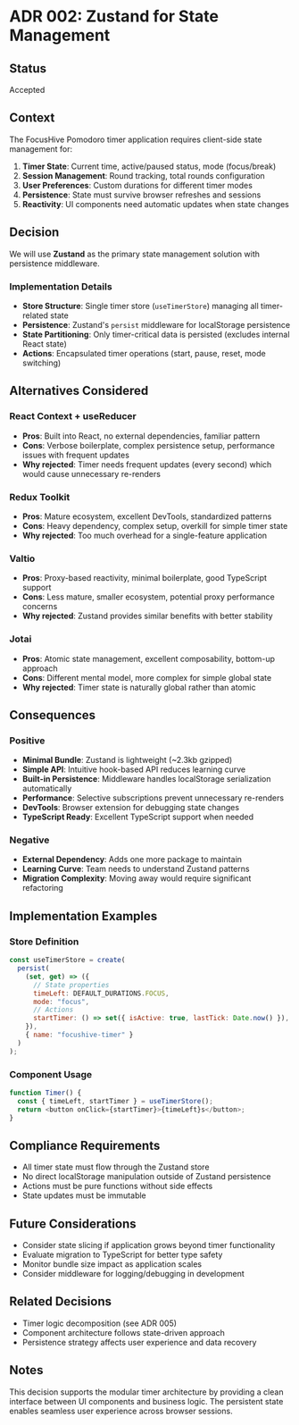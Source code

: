 # ADR 002: Zustand for State Management

## Status
Accepted

## Context
The FocusHive Pomodoro timer application requires client-side state management for:

1. **Timer State**: Current time, active/paused status, mode (focus/break)
2. **Session Management**: Round tracking, total rounds configuration
3. **User Preferences**: Custom durations for different timer modes
4. **Persistence**: State must survive browser refreshes and sessions
5. **Reactivity**: UI components need automatic updates when state changes

## Decision
We will use **Zustand** as the primary state management solution with persistence middleware.

### Implementation Details
- **Store Structure**: Single timer store (`useTimerStore`) managing all timer-related state
- **Persistence**: Zustand's `persist` middleware for localStorage persistence
- **State Partitioning**: Only timer-critical data is persisted (excludes internal React state)
- **Actions**: Encapsulated timer operations (start, pause, reset, mode switching)

## Alternatives Considered

### React Context + useReducer
- **Pros**: Built into React, no external dependencies, familiar pattern
- **Cons**: Verbose boilerplate, complex persistence setup, performance issues with frequent updates
- **Why rejected**: Timer needs frequent updates (every second) which would cause unnecessary re-renders

### Redux Toolkit
- **Pros**: Mature ecosystem, excellent DevTools, standardized patterns
- **Cons**: Heavy dependency, complex setup, overkill for simple timer state
- **Why rejected**: Too much overhead for a single-feature application

### Valtio
- **Pros**: Proxy-based reactivity, minimal boilerplate, good TypeScript support
- **Cons**: Less mature, smaller ecosystem, potential proxy performance concerns
- **Why rejected**: Zustand provides similar benefits with better stability

### Jotai
- **Pros**: Atomic state management, excellent composability, bottom-up approach
- **Cons**: Different mental model, more complex for simple global state
- **Why rejected**: Timer state is naturally global rather than atomic

## Consequences

### Positive
- **Minimal Bundle**: Zustand is lightweight (~2.3kb gzipped)
- **Simple API**: Intuitive hook-based API reduces learning curve
- **Built-in Persistence**: Middleware handles localStorage serialization automatically
- **Performance**: Selective subscriptions prevent unnecessary re-renders
- **DevTools**: Browser extension for debugging state changes
- **TypeScript Ready**: Excellent TypeScript support when needed

### Negative
- **External Dependency**: Adds one more package to maintain
- **Learning Curve**: Team needs to understand Zustand patterns
- **Migration Complexity**: Moving away would require significant refactoring

## Implementation Examples

### Store Definition
```javascript
const useTimerStore = create(
  persist(
    (set, get) => ({
      // State properties
      timeLeft: DEFAULT_DURATIONS.FOCUS,
      mode: "focus",
      // Actions
      startTimer: () => set({ isActive: true, lastTick: Date.now() }),
    }),
    { name: "focushive-timer" }
  )
);
```

### Component Usage
```javascript
function Timer() {
  const { timeLeft, startTimer } = useTimerStore();
  return <button onClick={startTimer}>{timeLeft}s</button>;
}
```

## Compliance Requirements
- All timer state must flow through the Zustand store
- No direct localStorage manipulation outside of Zustand persistence
- Actions must be pure functions without side effects
- State updates must be immutable

## Future Considerations
- Consider state slicing if application grows beyond timer functionality
- Evaluate migration to TypeScript for better type safety
- Monitor bundle size impact as application scales
- Consider middleware for logging/debugging in development

## Related Decisions
- Timer logic decomposition (see ADR 005)
- Component architecture follows state-driven approach
- Persistence strategy affects user experience and data recovery

## Notes
This decision supports the modular timer architecture by providing a clean interface between UI components and business logic. The persistent state enables seamless user experience across browser sessions.